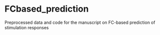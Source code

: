 # FCbased_prediction
Preprocessed data and code for the manuscript on FC-based prediction of stimulation responses
